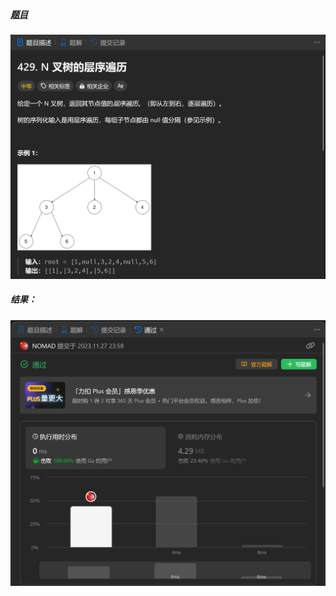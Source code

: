 ##### [题目](https://leetcode.cn/problems/n-ary-tree-level-order-traversal/description/)
![pic](img.png)
##### 结果：
![pic](result.png)